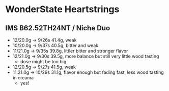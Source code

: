 # WonderState Heartstrings

## IMS B62.52TH24NT / Niche Duo

- 12/20.0g -> 9/26s 41.4g, weak
- 10/20.0g -> 9/37s 40.5g, bitter and weak
- 11/21.0g -> 9/35s 39.8g, littler bitter and stronger flavor
- 12/21.0g -> 9/30s 39.5g, more balance but still very little wood tasting
  - dose might be too big
- 12/20.5g -> 9/27s 41.5g, weak
- 11.21.0g -> 10/29s 31.1g, flavor enough but fading fast, less wood tasting in creama
  - yes!

